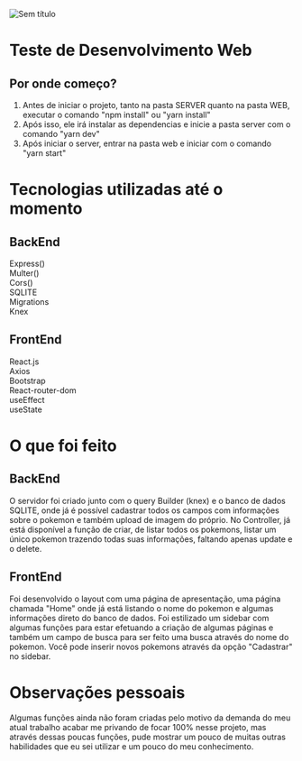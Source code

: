 ![Sem título](https://user-images.githubusercontent.com/57490700/98570990-cc1db280-2292-11eb-85a7-768d3eab47b6.png)

# Teste de Desenvolvimento Web

## Por onde começo?
1. Antes de iniciar o projeto, tanto na pasta SERVER quanto na pasta WEB, executar o comando "npm install" ou "yarn install"
2. Após isso, ele irá instalar as dependencias e inicie a pasta server com o comando "yarn dev"
3. Após iniciar o server, entrar na pasta web e iniciar com o comando "yarn start"

# Tecnologias utilizadas até o momento
## BackEnd
Express()<br>
Multer()<br>
Cors()<br>
SQLITE<br>
Migrations<br>
Knex<br>

## FrontEnd
React.js<br>
Axios<br>
Bootstrap<br>
React-router-dom<br>
useEffect<br>
useState<br>

# O que foi feito
## BackEnd
O servidor foi criado junto com o query Builder (knex) e o banco de dados SQLITE, onde já é possível cadastrar todos os campos com informações sobre o pokemon e também upload de imagem do próprio. No Controller, já está disponível a função de criar, de listar todos os pokemons, listar um único pokemon trazendo todas suas informações, faltando apenas update e o delete. 

## FrontEnd
Foi desenvolvido o layout com uma página de apresentação, uma página chamada "Home" onde já está listando o nome do pokemon e algumas informações direto do banco de dados. Foi estilizado um sidebar com algumas funções para estar efetuando a criação de algumas páginas e também um campo de busca para ser feito uma busca através do nome do pokemon.
Você pode inserir novos pokemons através da opção "Cadastrar" no sidebar. 

# Observações pessoais
Algumas funções ainda não foram criadas pelo motivo da demanda do meu atual trabalho acabar me privando de focar 100% nesse projeto, mas através dessas poucas funções, pude mostrar um pouco de muitas outras habilidades que eu sei utilizar e um pouco do meu conhecimento. 



